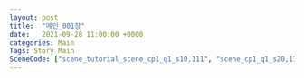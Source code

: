 ```yaml
---
layout: post
title:  "메인_001장"
date:   2021-09-28 11:00:00 +0000
categories: Main
Tags: Story Main
SceneCode: ["scene_tutorial_scene_cp1_q1_s10,111", "scene_cp1_q1_s20,112", "scene_cp1_q2_s10,121", "scene_cp1_q2_s20,122", "scene_cp1_q3_s10,131", "scene_cp1_q3_s20,132", "scene_cp1_q4_s10,141", "scene_cp1_q4_s20,142", "scene_cp1_q4_s30,143"]
---
```

